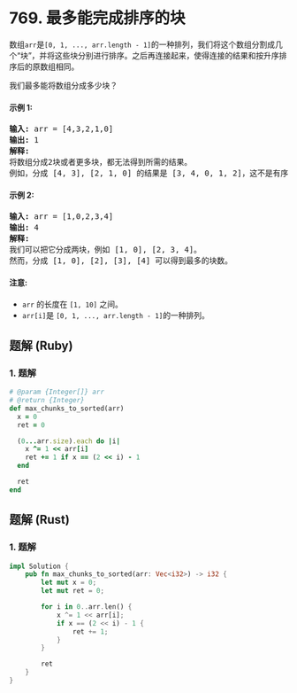 # 769. 最多能完成排序的块
数组`arr`是`[0, 1, ..., arr.length - 1]`的一种排列，我们将这个数组分割成几个“块”，并将这些块分别进行排序。之后再连接起来，使得连接的结果和按升序排序后的原数组相同。

我们最多能将数组分成多少块？

#### 示例 1:
<pre>
<strong>输入:</strong> arr = [4,3,2,1,0]
<strong>输出:</strong> 1
<strong>解释:</strong>
将数组分成2块或者更多块，都无法得到所需的结果。
例如，分成 [4, 3], [2, 1, 0] 的结果是 [3, 4, 0, 1, 2]，这不是有序的数组。
</pre>

#### 示例 2:
<pre>
<strong>输入:</strong> arr = [1,0,2,3,4]
<strong>输出:</strong> 4
<strong>解释:</strong>
我们可以把它分成两块，例如 [1, 0], [2, 3, 4]。
然而，分成 [1, 0], [2], [3], [4] 可以得到最多的块数。
</pre>

#### 注意:
* `arr` 的长度在 `[1, 10]` 之间。
* `arr[i]`是 `[0, 1, ..., arr.length - 1]`的一种排列。

## 题解 (Ruby)

### 1. 题解
```Ruby
# @param {Integer[]} arr
# @return {Integer}
def max_chunks_to_sorted(arr)
  x = 0
  ret = 0

  (0...arr.size).each do |i|
    x ^= 1 << arr[i]
    ret += 1 if x == (2 << i) - 1
  end

  ret
end
```

## 题解 (Rust)

### 1. 题解
```Rust
impl Solution {
    pub fn max_chunks_to_sorted(arr: Vec<i32>) -> i32 {
        let mut x = 0;
        let mut ret = 0;

        for i in 0..arr.len() {
            x ^= 1 << arr[i];
            if x == (2 << i) - 1 {
                ret += 1;
            }
        }

        ret
    }
}
```
